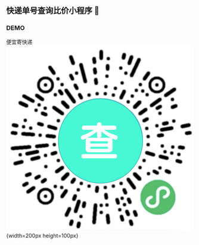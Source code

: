 ## 快递单号查询比价小程序 👋

<!--
**kuaidisdk/kuaidisdk** is a ✨ _special_ ✨ repository because its `README.md` (this file) appears on your GitHub profile.

Here are some ideas to get you started:

- 🔭 I’m currently working on ...
- 🌱 I’m currently learning ...
- 👯 I’m looking to collaborate on ...
- 🤔 I’m looking for help with ...
- 💬 Ask me about ...
- 📫 How to reach me: ...
- 😄 Pronouns: ...
- ⚡ Fun fact: ...
-->
### DEMO
便宜寄快递
![image text](https://github.com/kuaidisdk/kuaidisdk/blob/main/Snipaste.png){width=200px height=100px}

